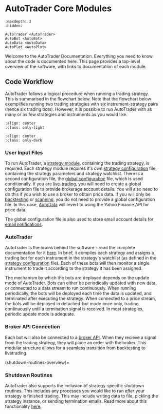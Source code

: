 # AutoTrader Core Modules



```{toctree}
:maxdepth: 3
:hidden:
   
AutoTrader <AutoTrader>
AutoBot <AutoBot>
AutoData <AutoData>
AutoPlot <AutoPlot>
```



Welcome to the AutoTrader Documentation. Everything you need to know about the code is documented here.
This page provides a top-level overview of the software, with links to documentation of each module.


## Code Workflow
AutoTrader follows a logical procedure when running a trading strategy. This is summarised in the flowchart below.
Note that the flowchart below exemplifies running two trading strategies with six instrument-strategy pairs (hence
six trading bots). However, it is possible to run AutoTrader with as many or as few strategies and instruments as 
you would like.

```{image} ../assets/images/light-code-workflow.svg
:align: center
:class: only-light
```

```{image} ../assets/images/dark-code-workflow.svg
:align: center
:class: only-dark
```



### User Input Files
To run AutoTrader, a [strategy module](trading-strategy), containing the trading strategy, is required. Each strategy module
requires it's own [strategy configuration](strategy-config) file, containing the strategy parameters and strategy
watchlist. There is a second configuration file, the [global configuration](global-config) file, which is used 
conditionally. If you are [live-trading](autotrader-mediums), you will need to create a global configuration 
file to provide brokerage account details. You will also need to do this if you wish to use a broker to obtain price data. 
If you will only be [backtesting](autotrader-mediums) or [scanning](autotrader-mediums), you do not need 
to provide a global configuration file. In this case, [AutoData](autodata-docs) will revert to using the Yahoo Finance 
API for price data.

The global configuration file is also used to store email account details for [email notifications](emailing-utils).

### AutoTrader
AutoTrader is the brains behind the software - read the complete documentation for it [here](autotrader-docs). In brief,
it compiles each strategy and assigns a trading bot for each instrument in the strategy's watchlist (as defined in the 
[strategy configuration](strategy-config) file). Each of these bots will then monitor a single instrument
to trade it according to the strategy it has been assigned. 

The mechanism by which the bots are deployed depends on the update mode of AutoTrader. Bots can either be periodically
updated with new data, or connected to a data stream to run continuously. When running periodically, the bots will be 
deployed each time the data is updated, and terminated after executing the strategy. When connected to a price stream,
the bots will be deployed in detached-bot mode once only, trading continuously until a termination signal is received.
In most strategies, periodic update mode is adequate. 

### Broker API Connection
Each bot will also be connected to a [broker API](broker-interface). When they recieve a signal from the trading strategy,
they will place an order with the broker. This modular structure allows for a seamless transition from backtesting to 
livetrading. 


(shutdown-routines-overview)=
### Shutdown Routines
AutoTrader also supports the inclusion of strategy-specific shutdown routines. This includes any processes you would like 
to run *after* your strategy is finished trading. This may include writing data to file, pickling the strategy instance,
or sending termination emails. Read more about this functionality [here](strategy-shutdown-routine).

